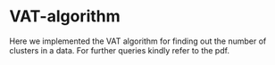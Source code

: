 # VAT-algorithm
Here we implemented the VAT algorithm for finding out the number of clusters in a data.
For further queries kindly refer to the pdf.
